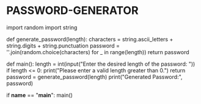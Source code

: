 # PASSWORD-GENERATOR
import random
import string

def generate_password(length):
    characters = string.ascii_letters + string.digits + string.punctuation
    password = ''.join(random.choice(characters) for _ in range(length))
    return password

def main():
    length = int(input("Enter the desired length of the password: "))
    if length <= 0:
        print("Please enter a valid length greater than 0.")
        return
    password = generate_password(length)
    print("Generated Password:", password)

if __name__ == "__main__":
    main()
